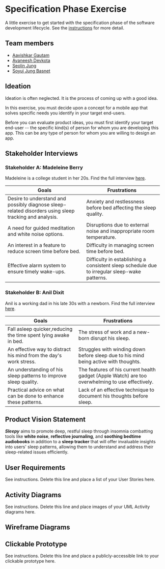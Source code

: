 # Specification Phase Exercise

A little exercise to get started with the specification phase of the software development lifecycle. See the [instructions](instructions.md) for more detail.

## Team members

* [Aavishkar Gautam](https://github.com/aavishkar6)
* [Avaneesh Devkota](https://github.com/avaneeshdevkota)
* [Seolin Jung](https://github.com/seolinjung)
* [Soyuj Jung Basnet](https://github.com/basnetsoyuj)

## Ideation

Ideation is often neglected. It is the process of coming up with a good idea.

In this exercise, you must decide upon a concept for a mobile app that solves specific needs you identify in your target end-users.

Before you can evaluate product ideas, you must first identify your target end-user -- the specific kind(s) of person for whom you are developing this app. This can be any type of person for whom you are willing to design an app.
## Stakeholder Interviews

### Stakeholder A: Madeleine Berry

Madeleine is a college student in her 20s. Find the full interview [here](./interviews/berry.md).

| Goals                                                                                                 | Frustrations                                                                                 |
|-------------------------------------------------------------------------------------------------------|----------------------------------------------------------------------------------------------|
| Desire to understand and possibly diagnose sleep-related disorders using sleep tracking and analysis. | Anxiety and restlessness before bed affecting the sleep quality.                             |
| A need for guided meditation and white noise options.                                                 | Disruptions due to external noise and inappropriate room temperature.                        |
| An interest in a feature to reduce screen time before bed.                                            | Difficulty in managing screen time before bed.                                               |
| Effective alarm system to ensure timely wake-ups.                                                     | Difficulty in establishing a consistent sleep schedule due to irregular sleep-wake patterns. |

### Stakeholder B: Anil Dixit

Anil is a working dad in his late 30s with a newborn. Find the full interview [here](./interviews/dixit.md).

| Goals                                                             | Frustrations                                                                                     |
|-------------------------------------------------------------------|--------------------------------------------------------------------------------------------------|
| Fall asleep quicker,reducing the time spent lying awake in bed.   | The stress of work and a new-born disrupt his sleep.                                             |
| An effective way to distract his mind from the day's work stress. | Struggles with winding down before sleep due to his mind being active with thoughts.             |
| An understanding of his sleep patterns to improve sleep quality.  | The features of his current health gadget (Apple Watch) are too overwhelming to use effectively. |
| Practical advice on what can be done to enhance these patterns.   | Lack of an effective technique to document his thoughts before sleep.                            |

## Product Vision Statement

***Sleepy*** aims to promote deep, restful sleep through insomnia combatting tools like **white noise**, **reflective journaling**, and **soothing bedtime audiobooks** in addition to a **sleep tracker** that will offer invaluable insights into users' sleep patterns, allowing them to understand and address their sleep-related issues efficiently.

## User Requirements

See instructions. Delete this line and place a list of your User Stories here.

## Activity Diagrams

See instructions. Delete this line and place images of your UML Activity diagrams here.

## Wireframe Diagrams

## Clickable Prototype

See instructions. Delete this line and place a publicly-accessible link to your clickable prototype here.
